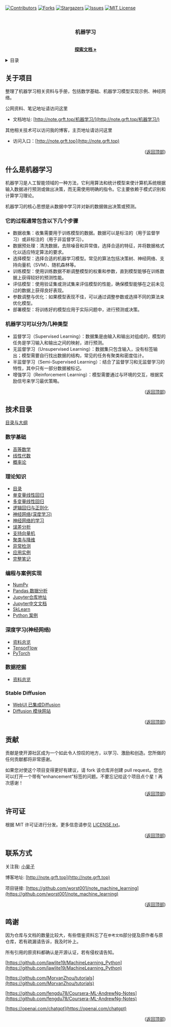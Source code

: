 <a name="readme-top"></a>
<!-- PROJECT SHIELDS -->

[![Contributors][contributors-shield]][contributors-url]
[![Forks][forks-shield]][forks-url]
[![Stargazers][stars-shield]][stars-url]
[![Issues][issues-shield]][issues-url]
[![MIT License][license-shield]][license-url]
<!-- [![LinkedIn][linkedin-shield]][linkedin-url] -->

<!-- PROJECT LOGO -->

<!-- 项目LOGO -->
<br />
<div align="center">
  <!-- <a href="http://note.grft.top"> -->
  <!--   <img src="https://xiyou-oss.oss-cn-shanghai.aliyuncs.com/mkdocs/logo.png" alt="Logo" width="480" height="270"> -->
  <!-- </a> -->

  <h3 align="center">机器学习</h3>

  <p align="center">
    <br />
    <a href="http://note.grft.top/机器学习/"><strong>探索文档 »</strong></a>
    <br />
  </p>
</div>

<!-- 目录 -->
<details>
  <summary>目录</summary>
  <ol>
    <li><a href="#关于项目">关于项目</a></li>
    <li><a href="#什么是机器学习">什么是机器学习</a></li>
    <li><a href="#技术目录">技术目录</a></li>
    <li><a href="#贡献">贡献</a></li>
    <li><a href="#许可证">许可证</a></li>
    <li><a href="#联系方式">联系方式</a></li>
    <li><a href="#鸣谢">鸣谢</a></li>
  </ol>
</details>

## 关于项目

整理了机器学习相关资料与手册，包括数学基础、机器学习模型实现示例、神经网络。

公网资料、笔记地址请访问这里 

- 文档地址: [http://note.grft.top/机器学习/](http://note.grft.top/机器学习/)

其他相关技术可以访问我的博客，主页地址请访问这里

- 访问入口：[http://note.grft.top](http://note.grft.top)

<p align="right">(<a href="#readme-top">返回顶部</a>)</p>

## 什么是机器学习

机器学习是人工智能领域的一种方法，它利用算法和统计模型来使计算机系统根据输入数据进行预测或做出决策，而无需使用明确的指令。它主要依赖于模式识别和计算学习理论。

机器学习的核心思想是从数据中学习并对新的数据做出决策或预测。

### 它的过程通常包含以下几个步骤
+ 数据收集：收集需要用于训练模型的数据。数据可以是标注的（用于监督学习）或非标注的（用于非监督学习）。
+ 数据预处理：清洗数据，去除噪音和异常值，选择合适的特征，并将数据格式化以适应特定算法的要求。
+ 选择模型：选择合适的机器学习模型。常见的算法包括决策树、神经网络、支持向量机（SVM）、随机森林等。
+ 训练模型：使用训练数据不断调整模型的权重和参数，直到模型能够在训练数据上获得较好的预测性能。
+ 评估模型：使用验证集或测试集来评估模型的性能，确保模型能够在之前未见过的数据上获得良好表现。
+ 参数调整与优化：如果模型表现不佳，可以通过调整参数或选择不同的算法来优化模型。
+ 部署模型：将训练好的模型应用于实际问题中，进行预测或决策。

### 机器学习可以分为几种类型
+ 监督学习（Supervised Learning）：数据集是由输入和输出对组成的，模型的任务是学习输入和输出之间的映射，进行预测。
+ 无监督学习（Unsupervised Learning）：数据集只包含输入，没有标签输出；模型需要自行找出数据的结构，常见的任务有聚类和密度估计。
+ 半监督学习（Semi-Supervised Learning）：结合了监督学习和无监督学习的特性，其中只有一部分数据被标记。
+ 增强学习（Reinforcement Learning）：模型需要通过与环境的交互，根据奖励信号来学习最优策略。

<p align="right">(<a href="#readme-top">返回顶部</a>)</p>

## 技术目录

[目录与大纲](index.md)

### 数学基础

+ [高等数学](机器学习/markdown/高等数学.md)
+ [线性代数](机器学习/markdown/线性代数.md)
+ [概率论](机器学习/markdown/概率论.md)


### 理论知识

+ [目录](机器学习/markdown/SUMMARY.md)
+ [单变量线性回归](机器学习/markdown/week1.md)
+ [多变量线性回归](机器学习/markdown/week2.md)
+ [逻辑回归与正则化](机器学习/markdown/week3.md)
+ [神经网络(深度学习)](机器学习/markdown/week4.md)
+ [神经网络的学习](机器学习/markdown/week5.md)
+ [误差分析](机器学习/markdown/week6.md)
+ [支持向量机](机器学习/markdown/week7.md)
+ [聚类与降维](机器学习/markdown/week8.md)
+ [异常检测](机器学习/markdown/week9.md)
+ [应用实例](机器学习/markdown/week10.md)
+ [完整笔记](机器学习/机器学习个人笔记完整版v5.52.pdf)


### 编程与案例实现

+ [NumPy](http://c.biancheng.net/numpy/)
+ [Pandas 数据分析](http://c.biancheng.net/pandas/)
+ [Jupyter仓库地址](https://github.com/jupyter)
+ [Jupyter中文文档](https://www.osgeo.cn/jupyter/user-documentation.html)
+ [SkLearn](https://scikit-learn.org/stable/index.html)
+ [Python 案例](机器学习/Python实现/readme.md)

<!-- [Python + Jupyter 案例实现](机器学习/Python实现/readme.md) -->

### 深度学习(神经网络)

+ [资料总览](深度学习/README.md)
+ [TensorFlow](https://www.tensorflow.org/guide?hl=zh-cn)
+ [PyTorch](https://pytorch.apachecn.org/)


### 数据挖掘

+ [资料总览](数据挖掘/Python数据分析与挖掘实战.pdf)


### Stable Diffusion

+ [WebUI 已集成Diffusion](https://github.com/AUTOMATIC1111/stable-diffusion-webui)
+ [Diffusion 模块网站](https://civitai.com/)

<p align="right">(<a href="#readme-top">返回顶部</a>)</p>

<!-- 贡献 -->

## 贡献

贡献是使开源社区成为一个如此令人惊叹的地方，以学习、激励和创造。您所做的任何贡献都将非常感谢。

如果您对使这个项目变得更好有建议，请 fork 该仓库并创建 pull request。您也可以打开一个带有“enhancement”标签的问题。不要忘记给这个项目点个星！再次感谢！

<p align="right">(<a href="#readme-top">返回顶部</a>)</p>


<!-- 许可证 -->
## 许可证

根据 MIT 许可证进行分发。更多信息请参见 [LICENSE.txt](LICENSE)。

<p align="right">(<a href="#readme-top">返回顶部</a>)</p>

<!-- 联系方式 -->
## 联系方式

关注我: [小昊子](https://github.com/worst001)

博客地址: [http://note.grft.top](http://note.grft.top)

项目链接: [https://github.com/worst001/note_machine_learning](https://github.com/worst001/note_machine_learning)

<p align="right">(<a href="#readme-top">返回顶部</a>)</p>

## 鸣谢

因为仓库与文档的数量比较大，有些借鉴资料忘了在`参考文档`部分提及原作者与原仓库，若有疏漏请告诉，我及时补上。

所有引用的原资料都确认是开源认证，若有侵权请告知。

[https://github.com/lawlite19/MachineLearning_Python](https://github.com/lawlite19/MachineLearning_Python)

[https://github.com/MorvanZhou/tutorials](https://github.com/MorvanZhou/tutorials)

[https://github.com/fengdu78/Coursera-ML-AndrewNg-Notes](https://github.com/fengdu78/Coursera-ML-AndrewNg-Notes)

[https://openai.com/chatgpt](https://openai.com/chatgpt)

<p align="right">(<a href="#readme-top">返回顶部</a>)</p>

<!-- links -->
[your-project-path]:shaojintian/Best_README_template
[contributors-shield]: https://img.shields.io/github/contributors/worst001/note_machine_learning.svg?style=flat-square
[contributors-url]: https://github.com/worst001/note_machine_learning/graphs/contributors
[forks-shield]: https://img.shields.io/github/forks/worst001/note_machine_learning.svg?style=flat-square
[forks-url]: https://github.com/worst001/note_machine_learning/network/members
[stars-shield]: https://img.shields.io/github/stars/worst001/note_machine_learning.svg?style=flat-square
[stars-url]: https://github.com/worst001/note_machine_learning/stargazers
[issues-shield]: https://img.shields.io/github/issues/worst001/note_machine_learning.svg?style=flat-square
[issues-url]: https://img.shields.io/github/issues/worst001/note_machine_learning.svg
[license-shield]: https://img.shields.io/github/license/worst001/note_machine_learning.svg?style=flat-square
[license-url]: https://github.com/worst001/note_machine_learning/blob/main/LICENSE.txt
<!-- [linkedin-shield]: https://img.shields.io/badge/-LinkedIn-black.svg?style=flat-square&logo=linkedin&colorB=555 -->
<!-- [linkedin-url]: https://linkedin.com/in/shaojintian -->

